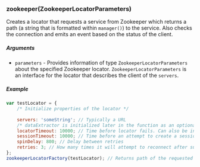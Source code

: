 ### zookeeper(ZookeeperLocatorParameters)
Creates a locator that requests a service from Zookeeper which returns a path (a string that is formatted within ```manager()```) to the service. Also checks the connection and emits an event based on the status of the client.
##### Arguments
* ```parameters``` -  Provides information of type ```ZookeeperLocatorParameters``` about the specified Zookeeper locator. ```ZookeeperLocatorParameters``` is an interface for the locator that describes the client of the ```servers```.

##### Example
```javascript
var testLocator = {
    /* Initialize properties of the locator */
    
    servers: 'someString'; // Typically a URL 
    /* dataExtractor is initialized later in the function as an optional */
    locatorTimeout: 10000; // Time before locator fails. Can also be initialized as an optional. 
    sessionTimeout: 10000; // Time before an attempt to create a session times out
    spinDelay: 800; // Delay between retries
    retries: 3; // How many times it will attempt to reconnect after successive failures
};
zookeeperLocatorFactory(testLocator); // Returns path of the requested service
```
